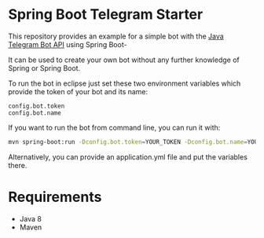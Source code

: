 # Spring Boot Telegram Starter

This repository provides an example for a simple bot with the [Java Telegram Bot API](https://github.com/rubenlagus/TelegramBots) using Spring Boot-

It can be used to create your own bot without any further knowledge of Spring or Spring Boot.

To run the bot in eclipse just set these two environment variables which provide the token of your bot and its name:

```
config.bot.token
config.bot.name
```

If you want to run the bot from command line, you can run it with:

```bash
mvn spring-boot:run -Dconfig.bot.token=YOUR_TOKEN -Dconfig.bot.name=YOUR_BOT_NAME 
```

Alternatively, you can provide an application.yml file and put the variables there.


# Requirements

* Java 8
* Maven
 
